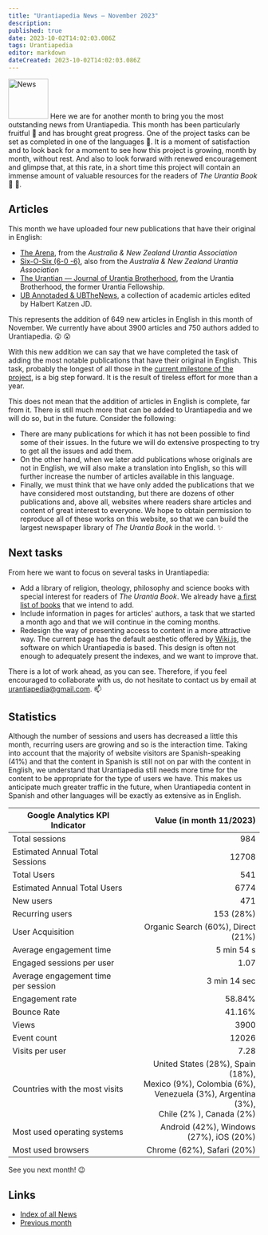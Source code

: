 ```yaml
---
title: "Urantiapedia News — November 2023" 
description: 
published: true 
date: 2023-10-02T14:02:03.086Z 
tags: Urantiapedia 
editor: markdown 
dateCreated: 2023-10-02T14:02:03.086Z 
---
```


<img src="/_assets/svg/icon-news.svg" alt="News" style="width: 80px;"> Here we are for another month to bring you the most outstanding news from Urantiapedia. This month has been particularly fruitful :palm_tree: and has brought great progress. One of the project tasks can be set as completed in one of the languages :muscle:. It is a moment of satisfaction and to look back for a moment to see how this project is growing, month by month, without rest. And also to look forward with renewed encouragement and glimpse that, at this rate, in a short time this project will contain an immense amount of valuable resources for the readers of _The Urantia Book_ :blue_book: :blue_heart:. 

## Articles

This month we have uploaded four new publications that have their original in English: 
- [The Arena](/en/index/articles_arena), from the _Australia & New Zealand Urantia Association_ 
- [Six-O-Six (6-0 -6)](/en/index/articles_606), also from the _Australia & New Zealand Urantia Association_ 
- [The Urantian — Journal of Urantia Brotherhood](/en/index/articles_the_urantian), from the Urantia Brotherhood, the former Urantia Fellowship.
- [UB Annotaded & UBTheNews](/en/index/articles_ubannotated), a collection of academic articles edited by Halbert Katzen JD.

This represents the addition of 649 new articles in English in this month of November. We currently have about 3900 articles and 750 authors added to Urantiapedia. :open_mouth: :open_mouth: 

With this new addition we can say that we have completed the task of adding the most notable publications that have their original in English. This task, probably the longest of all those in the [current milestone of the project](/en/help/phases#milestone-ii-books-articles-study-aids-schemas-and-indexes), is a big step forward. It is the result of tireless effort for more than a year. 

This does not mean that the addition of articles in English is complete, far from it. There is still much more that can be added to Urantiapedia and we will do so, but in the future. Consider the following: 
- There are many publications for which it has not been possible to find some of their issues. In the future we will do extensive prospecting to try to get all the issues and add them.
- On the other hand, when we later add publications whose originals are not in English, we will also make a translation into English, so this will further increase the number of articles available in this language.
- Finally, we must think that we have only added the publications that we have considered most outstanding, but there are dozens of other publications and, above all, websites where readers share articles and content of great interest to everyone. We hope to obtain permission to reproduce all of these works on this website, so that we can build the largest newspaper library of _The Urantia Book_ in the world. :sparkles: 

## Next tasks

From here we want to focus on several tasks in Urantiapedia: 

- Add a library of religion, theology, philosophy and science books with special interest for readers of _The Urantia Book_. We already have [a first list of books](/en/book) that we intend to add. 
- Include information in pages for articles' authors, a task that we started a month ago and that we will continue in the coming months. 
- Redesign the way of presenting access to content in a more attractive way. The current page has the default aesthetic offered by [Wiki.js](https://js.wiki/), the software on which Urantiapedia is based. This design is often not enough to adequately present the indexes, and we want to improve that. 

There is a lot of work ahead, as you can see. Therefore, if you feel encouraged to collaborate with us, do not hesitate to contact us by email at urantiapedia@gmail.com. :mailbox: 

## Statistics

Although the number of sessions and users has decreased a little this month, recurring users are growing and so is the interaction time. Taking into account that the majority of website visitors are Spanish-speaking (41%) and that the content in Spanish is still not on par with the content in English, we understand that Urantiapedia still needs more time for the content to be appropriate for the type of users we have. This makes us anticipate much greater traffic in the future, when Urantiapedia content in Spanish and other languages will be exactly as extensive as in English. 

Google Analytics KPI Indicator | Value (in month 11/2023) 
--- | ---: 
Total sessions | 984 
Estimated Annual Total Sessions | 12708 
Total Users | 541 
Estimated Annual Total Users | 6774 
New users | 471 
Recurring users | 153 (28%) 
User Acquisition | Organic Search (60%), Direct (21%) 
Average engagement time | 5 min 54 s 
Engaged sessions per user | 1.07 
Average engagement time per session | 3 min 14 sec 
Engagement rate | 58.84% 
Bounce Rate | 41.16% 
Views | 3900 
Event count | 12026
Visits per user | 7.28 
Countries with the most visits | United States (28%), Spain (18%), <br>Mexico (9%), Colombia (6%), <br>Venezuela (3%), Argentina (3%), <br>Chile (2% ), Canada (2%) 
Most used operating systems | Android (42%), Windows (27%), iOS (20%) 
Most used browsers | Chrome (62%), Safari (20%) 

See you next month! :wink: 

## Links 

- [Index of all News](/en/news) 
- [Previous month](/en/news/2023/10)